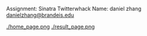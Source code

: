 Assignment: Sinatra Twitterwhack
Name: daniel zhang danielzhang@brandeis.edu

[./home_page.png](home_page.png)
[./result_page.png](result_page.png)
 